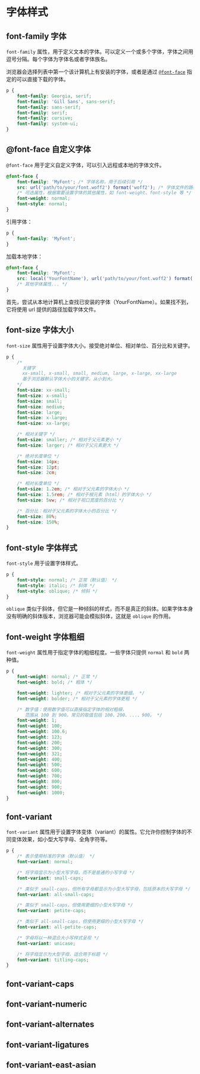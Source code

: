 # 字体样式

## font-family 字体

`font-family` 属性，用于定义文本的字体。可以定义一个或多个字体，字体之间用逗号分隔。每个字体为字体名或者字体族名。

浏览器会选择列表中第一个该计算机上有安装的字体，或者是通过 [`@font-face`](#font-face-自定义字体) 指定的可以直接下载的字体。

```css
p {
	font-family: Georgia, serif;
	font-family: 'Gill Sans', sans-serif;
	font-family: sans-serif;
	font-family: serif;
	font-family: cursive;
	font-family: system-ui;
}
```

## @font-face 自定义字体

`@font-face` 用于定义自定义字体，可以引入远程或本地的字体文件。

```css
@font-face {
	font-family: 'MyFont'; /* 字体名称，用于后续引用 */
	src: url('path/to/your/font.woff2') format('woff2'); /* 字体文件的路径和格式 */
	/* 可选属性，根据需要设置字体的其他属性，如 font-weight、font-style 等 */
	font-weight: normal;
	font-style: normal;
}
```

引用字体：

```css
p {
	font-family: 'MyFont';
}
```

加载本地字体：

```css
@font-face {
	font-family: 'MyFont';
	src: local('YourFontName'), url('path/to/your/font.woff2') format('woff2');
	/* 其他字体属性... */
}
```

首先，尝试从本地计算机上查找已安装的字体（YourFontName）。如果找不到，它将使用 url 提供的路径加载字体文件。

## font-size 字体大小

`font-size` 属性用于设置字体大小。接受绝对单位、相对单位、百分比和关键字。

```css
p {
	/*
      关键字
      xx-small, x-small, small, medium, large, x-large, xx-large
      基于浏览器默认字体大小的关键字。从小到大。
    */
	font-size: xx-small;
	font-size: x-small;
	font-size: small;
	font-size: medium;
	font-size: large;
	font-size: x-large;
	font-size: xx-large;

	/* 相对关键字 */
	font-size: smaller; /* 相对于父元素更小 */
	font-size: larger; /* 相对于父元素更大 */

	/* 绝对长度单位 */
	font-size: 14px;
	font-size: 12pt;
	font-size: 2cm;

	/* 相对长度单位 */
	font-size: 1.2em; /* 相对于父元素的字体大小 */
	font-size: 1.5rem; /* 相对于根元素（html）的字体大小 */
	font-size: 5vw; /* 相对于视口宽度的百分比 */

	/* 百分比：相对于父元素的字体大小的百分比 */
	font-size: 80%;
	font-size: 150%;
}
```

## font-style 字体样式

`font-style` 用于设置字体样式。

```css
p {
	font-style: normal; /* 正常（默认值） */
	font-style: italic; /* 斜体 */
	font-style: oblique; /* 倾斜 */
}
```

`oblique` 类似于斜体，但它是一种倾斜的样式，而不是真正的斜体。如果字体本身没有明确的斜体版本，浏览器可能会模拟斜体，这就是 `oblique` 的作用。

## font-weight 字体粗细

`font-weight` 属性用于指定字体的粗细程度。一些字体只提供 `normal` 和 `bold` 两种值。

```css
p {
	font-weight: normal; /* 正常 */
	font-weight: bold; /* 粗体 */

	font-weight: lighter; /* 相对于父元素的字体更细。 */
	font-weight: bolder; /* 相对于父元素的字体更粗 */

	/* 数字值：使用数字值可以直接指定字体的相对粗细，
	   范围从 100 到 900。常见的取值包括 100、200、...、900。 */
	font-weight: 1;
	font-weight: 100;
	font-weight: 100.6;
	font-weight: 123;
	font-weight: 200;
	font-weight: 300;
	font-weight: 321;
	font-weight: 400;
	font-weight: 500;
	font-weight: 600;
	font-weight: 700;
	font-weight: 800;
	font-weight: 900;
	font-weight: 1000;
}
```

## font-variant

`font-variant` 属性用于设置字体变体（variant）的属性。它允许你控制字体的不同变体效果，如小型大写字母、全角字符等。

```css
p {
	/* 表示使用标准的字体（默认值） */
	font-variant: normal;

	/* 将字母显示为小型大写字母，而不是普通的小写字母 */
	font-variant: small-caps;

	/* 类似于 small-caps，但所有字母都显示为小型大写字母，包括原本的大写字母 */
	font-variant: all-small-caps;

	/* 类似于 small-caps，但使用更细的小型大写字母 */
	font-variant: petite-caps;

	/* 类似于 all-small-caps，但使用更细的小型大写字母 */
	font-variant: all-petite-caps;

	/* 字母将以一种混合大小写样式呈现 */
	font-variant: unicase;

	/* 将字母显示为大型字母，适合用于标题 */
	font-variant: titling-caps;
}
```

## font-variant-caps

## font-variant-numeric

## font-variant-alternates

## font-variant-ligatures

## font-variant-east-asian
